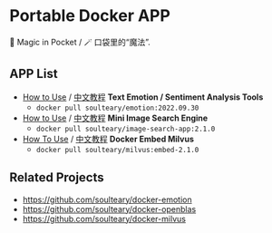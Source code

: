 # Portable Docker APP

🎩 Magic in Pocket / 🪄 口袋里的“魔法”.

## APP List


- [How to Use](https://github.com/soulteary/docker-emotion) / [中文教程](https://soulteary.com/2022/09/30/nlp-text-sentiment-analysis-application-using-docker-and-huggingface.html) **Text Emotion / Sentiment Analysis Tools**
    - `docker pull soulteary/emotion:2022.09.30`
- [How to Use](./reverse-image-search/) / [中文教程](https://soulteary.com/2022/09/24/use-docker-and-milvus-to-quickly-build-a-local-lightweight-image-search-engine.html) **Mini Image Search Engine**
    - `docker pull soulteary/image-search-app:2.1.0`
- [How To Use](./milvus/) / [中文教程](https://soulteary.com/2022/09/17/the-docker-tool-image-of-the-entry-vector-database-milvus.html) **Docker Embed Milvus**
    - `docker pull soulteary/milvus:embed-2.1.0`

## Related Projects

- https://github.com/soulteary/docker-emotion
- https://github.com/soulteary/docker-openblas
- https://github.com/soulteary/docker-milvus
